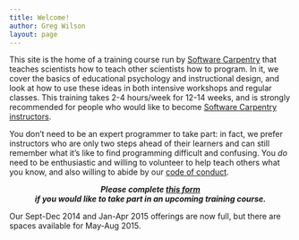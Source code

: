 ```yaml
---
title: Welcome!
author: Greg Wilson
layout: page
---
```

This site is the home of a training course run by [Software Carpentry][1] that teaches scientists how to teach other scientists how to program. In it, we cover the basics of educational psychology and instructional design, and look at how to use these ideas in both intensive workshops and regular classes. This training takes 2-4 hours/week for 12-14 weeks, and is strongly recommended for people who would like to become [Software Carpentry instructors][2].

You don&#8217;t need to be an expert programmer to take part: in fact, we prefer instructors who are only two steps ahead of their learners and can still remember what it&#8217;s like to find programming difficult and confusing. You *do* need to be enthusiastic and willing to volunteer to help teach others what you know, and also willing to abide by our [code of conduct][3].

<p style="text-align: center;">
  <em><strong>Please complete <a href="http://software-carpentry.org/pages/register.html">this form</a><br /> if you would like to take part in an upcoming training course.</strong></em>
</p>

Our Sept-Dec 2014 and Jan-Apr 2015 offerings are now full, but there are spaces available for May-Aug 2015.

[1]: http://software-carpentry.org
[2]: http://software-carpentry.org/badges/#instructor-badge
[3]: http://software-carpentry.org/conduct.html
[4]: http://teaching.software-carpentry.org/wp-admin
